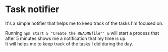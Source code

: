 # Task notifier

It's a simple notifier that helps me to keep track of the tasks I'm focused on.

Running `npm start 5 "Create the READMEfile"' &` will start a process that after 5 minutes shows me a notification that my time is up.  
It will helps me to keep track of the tasks I did during the day.

